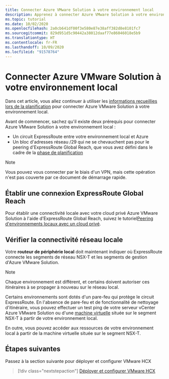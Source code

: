 ```yaml
---
title: Connecter Azure VMware Solution à votre environnement local
description: Apprenez à connecter Azure VMware Solution à votre environnement local.
ms.topic: tutorial
ms.date: 10/02/2020
ms.openlocfilehash: 2a0cb641df00f3e580e87e38aff382d8e8101fc7
ms.sourcegitcommit: 829d951d5c90442a38012daaf77e86046018e5b9
ms.translationtype: HT
ms.contentlocale: fr-FR
ms.lasthandoff: 10/09/2020
ms.locfileid: "91578764"
---
```

# <a name="connect-azure-vmware-solution-to-your-on-premises-environment"></a>Connecter Azure VMware Solution à votre environnement local

Dans cet article, vous allez continuer à utiliser les [informations recueillies lors de la planification](production-ready-deployment-steps.md) pour connecter Azure VMware Solution à votre environnement local.

Avant de commencer, sachez qu'il existe deux prérequis pour connecter Azure VMware Solution à votre environnement local :

- Un circuit ExpressRoute entre votre environnement local et Azure
- Un bloc d'adresses réseau /29 qui ne se chevauchent pas pour le peering d'ExpressRoute Global Reach, que vous avez défini dans le cadre de la [phase de planification](production-ready-deployment-steps.md)

>[!NOTE]
> Vous pouvez vous connecter par le biais d'un VPN, mais cette opération n'est pas couverte par ce document de démarrage rapide.

## <a name="establish-an-expressroute-global-reach-connection"></a>Établir une connexion ExpressRoute Global Reach

Pour établir une connectivité locale avec votre cloud privé Azure VMware Solution à l'aide d'ExpressRoute Global Reach, suivez le tutoriel [​​Peering d'environnements locaux avec un cloud privé](tutorial-expressroute-global-reach-private-cloud.md).



## <a name="verify-on-premises-network-connectivity"></a>Vérifier la connectivité réseau locale

Votre **routeur de périphérie local** doit maintenant indiquer où ExpressRoute connecte les segments de réseau NSX-T et les segments de gestion d'Azure VMware Solution.

>[!NOTE]
>Chaque environnement est différent, et certains doivent autoriser ces itinéraires à se propager à nouveau sur le réseau local.  

Certains environnements sont dotés d'un pare-feu qui protège le circuit ExpressRoute.  En l'absence de pare-feu et de fonctionnalité de nettoyage d'itinéraire, vous pouvez effectuer un test ping de votre serveur vCenter Azure VMware Solution ou d'une [machine virtuelle](deploy-azure-vmware-solution.md#add-a-vm-on-the-nsx-t-network-segment) située sur le segment NSX-T à partir de votre environnement local.

En outre, vous pouvez accéder aux ressources de votre environnement local à partir de la machine virtuelle située sur le segment NSX-T.

## <a name="next-steps"></a>Étapes suivantes

Passez à la section suivante pour déployer et configurer VMware HCX

> [!div class="nextstepaction"]
> [Déployer et configurer VMware HCX](tutorial-deploy-vmware-hcx.md)